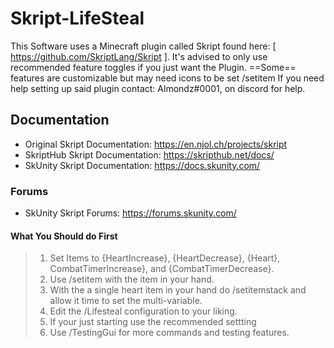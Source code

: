 # Skript-LifeSteal
This Software uses a Minecraft plugin called Skript found here: [ https://github.com/SkriptLang/Skript ].
It's advised to only use recommended feature toggles if you just want the Plugin. ==Some== features are customizable but may need icons to be set /setitem
If you need help setting up said plugin contact: Almondz#0001, on discord for help.

## Documentation
* Original Skript Documentation: https://en.njol.ch/projects/skript
* SkriptHub Skript Documentation: https://skripthub.net/docs/
* SkUnity Skript Documentation: https://docs.skunity.com/
### Forums
* SkUnity Skript Forums: https://forums.skunity.com/
#### What You Should do First
>1. Set Items to {HeartIncrease}, {HeartDecrease}, {Heart}, CombatTimerIncrease}, and {CombatTimerDecrease}. 
>2. Use /setitem with the item in your hand.
>3. With the a single heart item in your hand do /setitemstack and allow it time to set the multi-variable.
>4. Edit the /Lifesteal configuration to your liking.
>5. If your just starting use the recommended settting
>6. Use /TestingGui for more commands and testing features.

